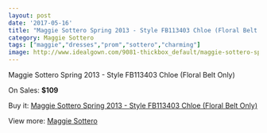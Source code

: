 ```yaml
---
layout: post
date: '2017-05-16'
title: "Maggie Sottero Spring 2013 - Style FB113403 Chloe (Floral Belt Only)"
category: Maggie Sottero
tags: ["maggie","dresses","prom","sottero","charming"]
image: http://www.idealgown.com/9081-thickbox_default/maggie-sottero-spring-2013-style-fb113403-chloe-floral-belt-only.jpg
---
```

Maggie Sottero Spring 2013 - Style FB113403 Chloe (Floral Belt Only)

On Sales: **$109**
<a href="https://www.idealgown.com/en/maggie-sottero/3787-maggie-sottero-spring-2013-style-fb113403-chloe-floral-belt-only.html"><amp-img layout="responsive" width="600" height="600" src="//www.idealgown.com/9081-thickbox_default/maggie-sottero-spring-2013-style-fb113403-chloe-floral-belt-only.jpg" alt="Maggie Sottero Spring 2013 - Style FB113403 Chloe (Floral Belt Only) 0" /></a>

Buy it: [Maggie Sottero Spring 2013 - Style FB113403 Chloe (Floral Belt Only)](https://www.idealgown.com/en/maggie-sottero/3787-maggie-sottero-spring-2013-style-fb113403-chloe-floral-belt-only.html "Maggie Sottero Spring 2013 - Style FB113403 Chloe (Floral Belt Only)")

View more: [Maggie Sottero](https://www.idealgown.com/en/45-maggie-sottero "Maggie Sottero")
